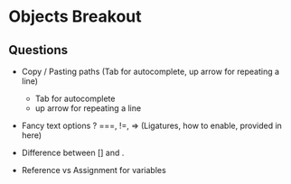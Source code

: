 # Objects Breakout

## Questions

- Copy / Pasting paths (Tab for autocomplete, up arrow for repeating a line)
  - Tab for autocomplete
  - up arrow for repeating a line

- Fancy text options ? ===, !=, => (Ligatures, how to enable, provided in here)
- Difference between [] and .
- Reference vs Assignment for variables